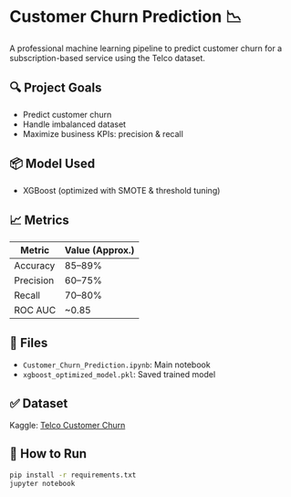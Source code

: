 # Customer Churn Prediction 📉

A professional machine learning pipeline to predict customer churn for a subscription-based service using the Telco dataset.

## 🔍 Project Goals

- Predict customer churn
- Handle imbalanced dataset
- Maximize business KPIs: precision & recall

## 📦 Model Used

- XGBoost (optimized with SMOTE & threshold tuning)

## 📈 Metrics

| Metric    | Value (Approx.) |
|-----------|-----------------|
| Accuracy  | 85–89%          |
| Precision | 60–75%          |
| Recall    | 70–80%          |
| ROC AUC   | ~0.85           |

## 💾 Files

- `Customer_Churn_Prediction.ipynb`: Main notebook
- `xgboost_optimized_model.pkl`: Saved trained model

## ✅ Dataset

Kaggle: [Telco Customer Churn](https://www.kaggle.com/datasets/blastchar/telco-customer-churn)

## 🚀 How to Run

```bash
pip install -r requirements.txt
jupyter notebook
